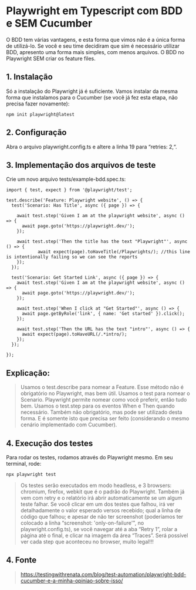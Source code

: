 # Playwright em Typescript com BDD e SEM Cucumber

O BDD tem várias vantagens, e esta forma que vimos não é a única forma de utilizá-lo. Se você e seu time decidiram que sim é necessário utilizar BDD, apresento uma forma mais simples, com menos arquivos. O BDD no Playwright SEM criar os feature files.

## 1. Instalação
Só a instalação do Playwright já é suficiente. Vamos instalar da mesma forma que instalamos para o Cucumber (se você já fez esta etapa, não precisa fazer novamente):
```
npm init playwright@latest
```

## 2. Configuração
Abra o arquivo playwright.config.ts e altere a linha 19 para “retries: 2,“.

## 3. Implementação dos arquivos de teste
Crie um novo arquivo tests/example-bdd.spec.ts:
```
import { test, expect } from '@playwright/test';

test.describe('Feature: Playwright website', () => {
  test('Scenario: Has Title', async ({ page }) => {
    
    await test.step('Given I am at the playwright website', async () => {
      await page.goto('https://playwright.dev/');
    });

    await test.step('Then the title has the text "Playwright"', async () => {
            await expect(page).toHaveTitle(/Playwrights/); //this line is intentionally failing so we can see the reports
    });
  });
  
  test('Scenario: Get Started Link', async ({ page }) => {
    await test.step('Given I am at the playwright website', async () => {
      await page.goto('https://playwright.dev/');
    });
    
    await test.step('When I click at "Get Started"', async () => {
      await page.getByRole('link', { name: 'Get started' }).click();
    });

    await test.step('Then the URL has the text "intro"', async () => {
      await expect(page).toHaveURL(/.*intro/);
    });
  });

});
```

## Explicação:
> Usamos o test.describe para nomear a Feature. Esse método não é obrigatório no Playwright, mas bem útil.
Usamos o test para nomear o Scenario. Playwright permite nomear como você preferir, então tudo bem.
Usamos o test.step para os eventos When e Then quando necessário. Também não obrigatório, mas pode ser utilizado desta forma.
E é somente isto que precisa ser feito (considerando o mesmo cenário implementado com Cucumber).

## 4. Execução dos testes
Para rodar os testes, rodamos através do Playwright mesmo. Em seu terminal, rode:
```
npx playwright test
```

> Os testes serão executados em modo headless, e 3 browsers: chromium, firefox, webkit que é o padrão do Playwright. Também já vem com retry e o relatório irá abrir automaticamente se um algum teste falhar. 
Se você clicar em um dos testes que falhou, irá ver detalhadamente o valor esperado versos recebido; qual a linha de código que falhou; e apesar de não ter screenshot (poderíamos ter colocado a linha “screenshot: 'only-on-failure'", no playwright.config.ts), se você navegar até a aba “Retry 1”, rolar a página até o final, e clicar na imagem da área “Traces”. Será possível ver cada step que aconteceu no browser, muito legal!!!

## 4. Fonte
> https://testingwithrenata.com/blog/test-automation/playwright-bdd-cucumber-e-a-minha-opiniao-sobre-isso/


